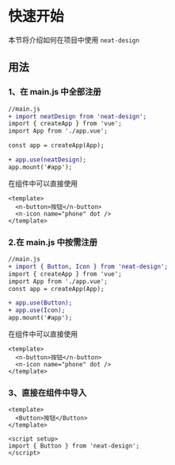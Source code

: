 # 快速开始

本节将介绍如何在项目中使用 `neat-design`

## 用法

### 1、在 main.js 中全部注册

```diff
//main.js
+ import neatDesign from 'neat-design';
import { createApp } from 'vue';
import App from './app.vue';

const app = createApp(App);

+ app.use(neatDesign);
app.mount('#app');

```

在组件中可以直接使用

```vue
<template>
  <n-button>按钮</n-button>
  <n-icon name="phone" dot />
</template>
```

### 2.在 main.js 中按需注册

```diff
//main.js
+ import { Button, Icon } from 'neat-design';
import { createApp } from 'vue';
import App from './app.vue';
const app = createApp(App);

+ app.use(Button);
+ app.use(Icon);
app.mount('#app');


```

在组件中可以直接使用

```vue
<template>
  <n-button>按钮</n-button>
  <n-icon name="phone" dot />
</template>
```

### 3、直接在组件中导入

```vue
<template>
  <Button>按钮</Button>
</template>

<script setup>
import { Button } from 'neat-design';
</script>
```
